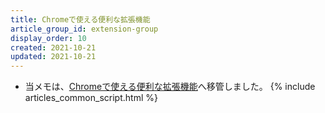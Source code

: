 ```yaml
---
title: Chromeで使える便利な拡張機能
article_group_id: extension-group
display_order: 10
created: 2021-10-21
updated: 2021-10-21
---
```

- 当メモは、[Chromeで使える便利な拡張機能](https://thinktwice.tech/it/chrome/useful_extensions_for_chrome/)へ移管しました。
{% include articles_common_script.html %}
